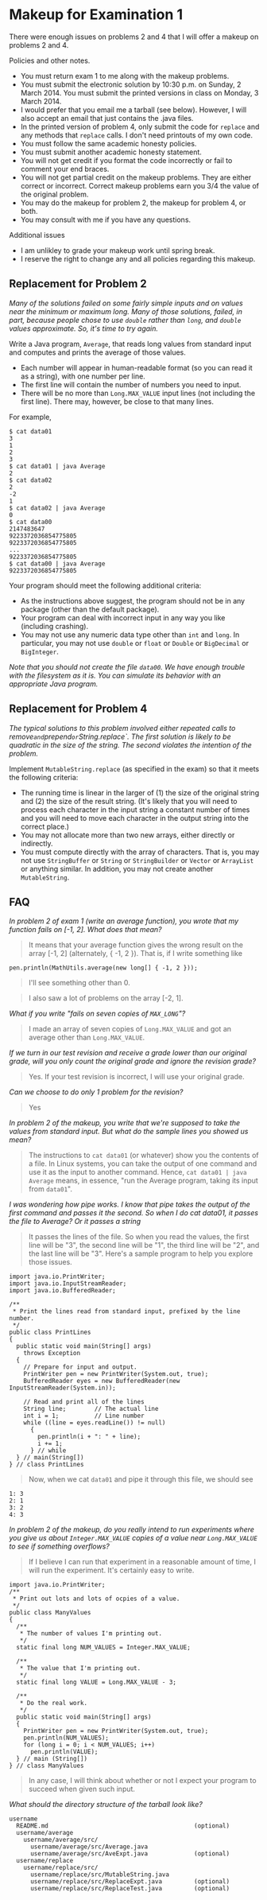 Makeup for Examination 1
========================

There were enough issues on problems 2 and 4 that I will offer a makeup
on problems 2 and 4.  

Policies and other notes.

* You must return exam 1 to me along with the makeup problems.
* You must submit the electronic solution by 10:30 p.m. on Sunday,
  2 March 2014.  You must submit the printed versions in class on Monday,
  3 March 2014.
* I would prefer that you email me a tarball (see below).  However, 
  I will also accept an email that just contains the .java files.
* In the printed version of problem 4, only submit the code for
  `replace` and any methods that `replace` calls.  I don't need printouts
    of my own code.
* You must follow the same academic honesty policies.  
* You must submit another academic honesty statement.
* You will not get credit if you format the code incorrectly or fail
  to comment your end braces.
* You will not get partial credit on the makeup problems.  They are either
  correct or incorrect.  Correct makeup problems earn you 3/4 the value
  of the original problem.
* You may do the makeup for problem 2, the makeup for problem 4, or both.
* You may consult with me if you have any questions.

Additional issues

* I am unlikley to grade your makeup work until spring break.
* I reserve the right to change any and all policies regarding this makeup.

Replacement for Problem 2
-------------------------

*Many of the solutions failed on some fairly simple inputs and on values
near the minimum or maximum long.  Many of those solutions, failed, in
part, because people chose to use `double` rather than `long`, and
`double` values approximate.  So, it's time to try again.*

Write a Java program, <code>Average</code>, that reads long
values from standard input and computes and prints the average
of those values.

* Each number will appear in human-readable format (so you can read it
  as a string), with one number per line.
* The first line will contain the number of numbers you need to input.
* There will be no more than `Long.MAX_VALUE` input lines (not including
  the first line).  There may, however, be close to that many lines.

For example,

    $ cat data01
    3
    1
    2
    3
    $ cat data01 | java Average
    2
    $ cat data02 
    2
    -2
    1
    $ cat data02 | java Average
    0
    $ cat data00
    2147483647
    9223372036854775805
    9223372036854775805
    ...
    9223372036854775805
    $ cat data00 | java Average
    9223372036854775805

Your program should meet the following additional criteria:

* As the instructions above suggest, the program should not be in any 
  package (other than the default package).
* Your program can deal with incorrect input in any way you like 
  (including crashing).
* You may not use any numeric data type other than `int` and `long`.
  In particular, you may not use `double` or `float` or `Double` or 
  `BigDecimal` or `BigInteger`.

*Note that you should not create the file `data00`.  We have enough
trouble with the filesystem as it is.  You can simulate its behavior
with an appropriate Java program.*

Replacement for Problem 4
-------------------------

*The typical solutions to this problem involved either repeated calls to
remove` and `prepend` or `String.replace`.  The first solution is
likely to be quadratic in the size of the string.  The second violates
the intention of the problem.*

Implement `MutableString.replace` (as specified in the exam) so that it
meets the following criteria:

* The running time is linear in the larger of (1) the size of the original
  string and (2) the size of the result string.  (It's likely that you will
  need to process each character in the input string a constant number of
  times and you will need to move each character in the output string into
  the correct place.)
* You may not allocate more than two new arrays, either directly or
  indirectly.
* You must compute directly with the array of characters.  That is,
  you may not use `StringBuffer` or `String` or `StringBuilder` or
  `Vector` or `ArrayList` or anything similar.  In addition, you may
  not create another `MutableString`.

FAQ
---

_In problem 2 of exam 1 (write an average function), you wrote that my function fails on [-1, 2]. What does that mean?_

> It means that your average function gives the wrong result on the array [-1, 2] (alternately, { -1, 2 }).  That is, if I write something like


    pen.println(MathUtils.average(new long[] { -1, 2 }));

> I'll see something other than 0.

> I also saw a lot of problems on the array [-2, 1].

_What if you write "fails on seven copies of `MAX_LONG`"?_

> I made an array of seven copies of `Long.MAX_VALUE` and got an average
other than `Long.MAX_VALUE`.

_If we turn in our test revision and receive a grade lower than our original grade, will you only count the original grade and ignore the revision grade?_

> Yes.  If your test revision is incorrect, I will use your original grade.

_Can we choose to do only 1 problem for the revision?_

> Yes

_In problem 2 of the makeup, you write that we're supposed to take the
values from standard input.  But what do the sample lines you showed us
mean?_

> The instructions to `cat data01` (or whatever) show you the contents
of a file.  In Linux systems, you can take the output of one command and
use it as the input to another command.  Hence, `cat data01 | java Average`
means, in essence, "run the Average program, taking its input from `data01`".

_I was wondering how pipe works. I know that pipe takes the output of
the first command and passes it the second.  So when I do cat data01,
it passes the file to Average? Or it passes a string_

> It passes the lines of the file.  So when you read the values, the first
line will be "3", the second line will be "1", the third line will be
"2", and the last line will be "3".  Here's a sample program to help
you explore those issues.

    import java.io.PrintWriter;
    import java.io.InputStreamReader;
    import java.io.BufferedReader;
    
    /**
     * Print the lines read from standard input, prefixed by the line number.
     */
    public class PrintLines
    {
      public static void main(String[] args)
        throws Exception
      {
        // Prepare for input and output.
        PrintWriter pen = new PrintWriter(System.out, true);
        BufferedReader eyes = new BufferedReader(new InputStreamReader(System.in));
    
        // Read and print all of the lines
        String line;        // The actual line
        int i = 1;          // Line number
        while ((line = eyes.readLine()) != null)
          {
            pen.println(i + ": " + line);
            i += 1;
          } // while
      } // main(String[])
    } // class PrintLines

> Now, when we cat `data01` and pipe it through this file, we should see

    1: 3
    2: 1
    3: 2
    4: 3

_In problem 2 of the makeup, do you really intend to run experiments
where you give us about `Integer.MAX_VALUE` copies of a value near
`Long.MAX_VALUE` to see if something overflows?_

> If I believe I can run that experiment in a reasonable amount of time, 
I will run the experiment.  It's certainly easy to write.  

    import java.io.PrintWriter;
    /**
     * Print out lots and lots of ocpies of a value.
     */
    public class ManyValues
    {
      /**
       * The number of values I'm printing out.
       */
      static final long NUM_VALUES = Integer.MAX_VALUE;

      /**
       * The value that I'm printing out.
       */
      static final long VALUE = Long.MAX_VALUE - 3;

      /**
       * Do the real work.
       */
      public static void main(String[] args)
      {
        PrintWriter pen = new PrintWriter(System.out, true);
        pen.println(NUM_VALUES);
        for (long i = 0; i < NUM_VALUES; i++)
          pen.println(VALUE);
      } // main (String[]) 
    } // class ManyValues

> In any case, I will think about whether or not I expect your program to
succeed when given such input.

_What should the directory structure of the tarball look like?_

    username
      README.md                                         (optional)
      username/average
        username/average/src/
          username/average/src/Average.java
          username/average/src/AveExpt.java             (optional)
      username/replace
        username/replace/src/
          username/replace/src/MutableString.java
          username/replace/src/ReplaceExpt.java         (optional)
          username/replace/src/ReplaceTest.java         (optional)

